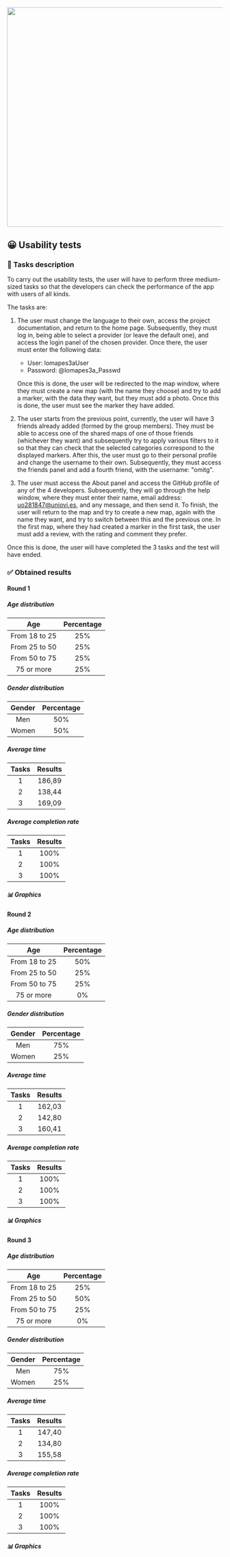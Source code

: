 # <img src="https://user-images.githubusercontent.com/91057639/218590043-d4243147-e5c0-4f7b-8fed-12ed8d290490.png" width="1024" height="512">

## 😀 Usability tests

### 📖 Tasks description
To carry out the usability tests, the user will have to perform three medium-sized tasks so that the developers can check the performance of the app with users of all kinds.

The tasks are:

1. The user must change the language to their own, access the project documentation, and return to the home page. Subsequently, they must log in, being able to select a provider (or leave the default one), and access the login panel of the chosen provider. Once there, the user must enter the following data:
    * User: lomapes3aUser
    * Password: @lomapes3a_Passwd

    Once this is done, the user will be redirected to the map window, where they must create a new map (with the name they choose) and try to add a marker, with the data they want, but they must add a photo. Once this is done, the user must see the marker they have added.

2. The user starts from the previous point, currently, the user will have 3 friends already added (formed by the group members). They must be able to access one of the shared maps of one of those friends (whichever they want) and subsequently try to apply various filters to it so that they can check that the selected categories correspond to the displayed markers. After this, the user must go to their personal profile and change the username to their own. Subsequently, they must access the friends panel and add a fourth friend, with the username: "omitg".

3. The user must access the About panel and access the GitHub profile of any of the 4 developers. Subsequently, they will go through the help window, where they must enter their name, email address: uo281847@uniovi.es, and any message, and then send it. To finish, the user will return to the map and try to create a new map, again with the name they want, and try to switch between this and the previous one. In the first map, where they had created a marker in the first task, the user must add a review, with the rating and comment they prefer.

Once this is done, the user will have completed the 3 tasks and the test will have ended.



### ✅ Obtained results

#### Round 1

  ##### *Age distribution*
  
|      Age          |      Percentage      |
|:-----------------:|:--------------------:|
|    From 18 to 25  |         25%          |
|    From 25 to 50  |         25%          |
|    From 50 to 75  |         25%          |
|     75 or more    |         25%          |

  ##### *Gender distribution*
  
|      Gender    |      Percentage      |
|:--------------:|:--------------------:|
|       Men      |         50%          |
|      Women     |         50%          |

  ##### *Average time*    
  
|   Tasks   |        Results       |
|:---------:|:--------------------:|
|     1     |        186,89        |
|     2     |        138,44        |
|     3     |        169,09        |
    
  ##### *Average completion rate*
  
|   Tasks   |      Results         |
|:---------:|:--------------------:|
|     1     |        100%          |
|     2     |        100%          |
|     3     |        100%          |

  ##### 📊 Graphics

#### Round 2

  ##### *Age distribution*
  
|      Age          |      Percentage      |
|:-----------------:|:--------------------:|
|    From 18 to 25  |         50%          |
|    From 25 to 50  |         25%          |
|    From 50 to 75  |         25%          |
|     75 or more    |         0%           |

  ##### *Gender distribution*
  
|      Gender    |      Percentage      |
|:--------------:|:--------------------:|
|       Men      |         75%          |
|      Women     |         25%          |

  ##### *Average time*    
  
|   Tasks   |        Results       |
|:---------:|:--------------------:|
|     1     |         162,03       |
|     2     |         142,80       |
|     3     |         160,41       |
    
  ##### *Average completion rate*
  
|   Tasks   |      Results         |
|:---------:|:--------------------:|
|     1     |        100%          |
|     2     |        100%          |
|     3     |        100%          |

  ##### 📊 Graphics

#### Round 3

  ##### *Age distribution*
  
|      Age          |      Percentage      |
|:-----------------:|:--------------------:|
|    From 18 to 25  |         25%          |
|    From 25 to 50  |         50%          |
|    From 50 to 75  |         25%          |
|     75 or more    |         0%           |

  ##### *Gender distribution*
  
|      Gender    |      Percentage      |
|:--------------:|:--------------------:|
|       Men      |          75%         |
|      Women     |          25%         |

  ##### *Average time*    
  
|   Tasks   |        Results       |
|:---------:|:--------------------:|
|     1     |        147,40        |
|     2     |        134,80        |
|     3     |        155,58        |
    
  ##### *Average completion rate*
  
|   Tasks   |      Results         |
|:---------:|:--------------------:|
|     1     |        100%          |
|     2     |        100%          |
|     3     |        100%          |

  ##### 📊 Graphics